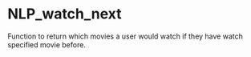 # NLP_watch_next
Function to return which movies a user would watch if they have watch specified movie before.
